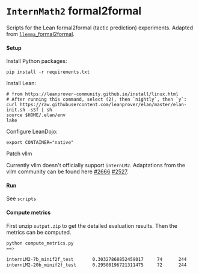 # `InternMath2` formal2formal 

Scripts for the Lean formal2formal (tactic prediction) experiments. Adapted from
[`llemma`_formal2formal](https://github.com/wellecks/llemma_formal2formal).


#### Setup
Install Python packages:
```
pip install -r requirements.txt
```

Install Lean:
```
# from https://leanprover-community.github.io/install/linux.html
# After running this command, select (2), then `nightly`, then `y`:
curl https://raw.githubusercontent.com/leanprover/elan/master/elan-init.sh -sSf | sh
source $HOME/.elan/env
lake
```

Configure LeanDojo:
```
export CONTAINER="native"
```

Patch vllm

Currently vllm doesn't officially support `internLM2`. Adaptations from the vllm community can be found here [#2666](https://github.com/vllm-project/vllm/pull/2666) [#2527](https://github.com/vllm-project/vllm/pull/2527).


#### Run
See `scripts`

#### Compute metrics

First unzip `output.zip` to get the detailed evaluation results. Then the metrics can be computed.

```bash
python compute_metrics.py
==>

internLM2-7b_minif2f_test       0.30327868852459017     74      244
internLM2-20b_minif2f_test      0.29508196721311475     72      244
```
